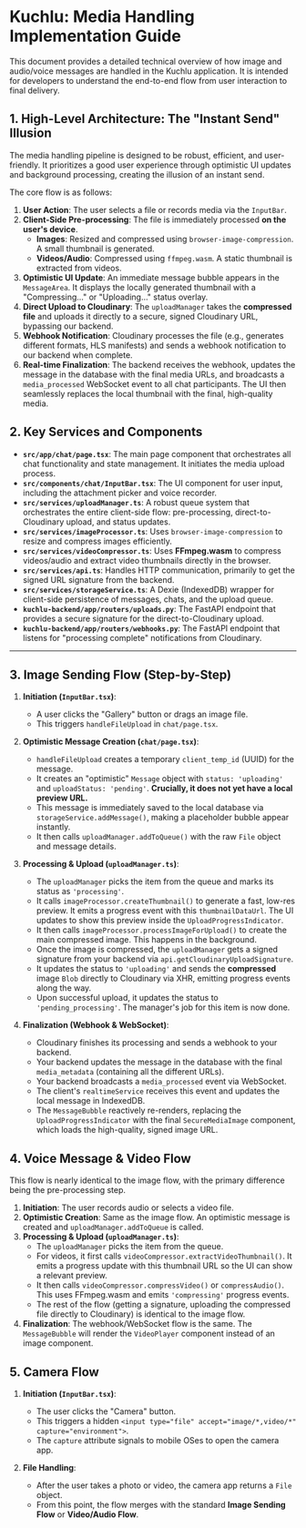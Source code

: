 
# Kuchlu: Media Handling Implementation Guide

This document provides a detailed technical overview of how image and audio/voice messages are handled in the Kuchlu application. It is intended for developers to understand the end-to-end flow from user interaction to final delivery.

## 1. High-Level Architecture: The "Instant Send" Illusion

The media handling pipeline is designed to be robust, efficient, and user-friendly. It prioritizes a good user experience through optimistic UI updates and background processing, creating the illusion of an instant send.

The core flow is as follows:
1.  **User Action**: The user selects a file or records media via the `InputBar`.
2.  **Client-Side Pre-processing**: The file is immediately processed **on the user's device**.
    *   **Images**: Resized and compressed using `browser-image-compression`. A small thumbnail is generated.
    *   **Videos/Audio**: Compressed using `ffmpeg.wasm`. A static thumbnail is extracted from videos.
3.  **Optimistic UI Update**: An immediate message bubble appears in the `MessageArea`. It displays the locally generated thumbnail with a "Compressing..." or "Uploading..." status overlay.
4.  **Direct Upload to Cloudinary**: The `uploadManager` takes the **compressed file** and uploads it directly to a secure, signed Cloudinary URL, bypassing our backend.
5.  **Webhook Notification**: Cloudinary processes the file (e.g., generates different formats, HLS manifests) and sends a webhook notification to our backend when complete.
6.  **Real-time Finalization**: The backend receives the webhook, updates the message in the database with the final media URLs, and broadcasts a `media_processed` WebSocket event to all chat participants. The UI then seamlessly replaces the local thumbnail with the final, high-quality media.

## 2. Key Services and Components

-   **`src/app/chat/page.tsx`**: The main page component that orchestrates all chat functionality and state management. It initiates the media upload process.
-   **`src/components/chat/InputBar.tsx`**: The UI component for user input, including the attachment picker and voice recorder.
-   **`src/services/uploadManager.ts`**: A robust queue system that orchestrates the entire client-side flow: pre-processing, direct-to-Cloudinary upload, and status updates.
-   **`src/services/imageProcessor.ts`**: Uses `browser-image-compression` to resize and compress images efficiently.
-   **`src/services/videoCompressor.ts`**: Uses **FFmpeg.wasm** to compress videos/audio and extract video thumbnails directly in the browser.
-   **`src/services/api.ts`**: Handles HTTP communication, primarily to get the signed URL signature from the backend.
-   **`src/services/storageService.ts`**: A Dexie (IndexedDB) wrapper for client-side persistence of messages, chats, and the upload queue.
-   **`kuchlu-backend/app/routers/uploads.py`**: The FastAPI endpoint that provides a secure signature for the direct-to-Cloudinary upload.
-   **`kuchlu-backend/app/routers/webhooks.py`**: The FastAPI endpoint that listens for "processing complete" notifications from Cloudinary.

---

## 3. Image Sending Flow (Step-by-Step)

1.  **Initiation (`InputBar.tsx`)**:
    *   A user clicks the "Gallery" button or drags an image file.
    *   This triggers `handleFileUpload` in `chat/page.tsx`.

2.  **Optimistic Message Creation (`chat/page.tsx`)**:
    *   `handleFileUpload` creates a temporary `client_temp_id` (UUID) for the message.
    *   It creates an "optimistic" `Message` object with `status: 'uploading'` and `uploadStatus: 'pending'`. **Crucially, it does not yet have a local preview URL.**
    *   This message is immediately saved to the local database via `storageService.addMessage()`, making a placeholder bubble appear instantly.
    *   It then calls `uploadManager.addToQueue()` with the raw `File` object and message details.

3.  **Processing & Upload (`uploadManager.ts`)**:
    *   The `uploadManager` picks the item from the queue and marks its status as `'processing'`.
    *   It calls `imageProcessor.createThumbnail()` to generate a fast, low-res preview. It emits a progress event with this `thumbnailDataUrl`. The UI updates to show this preview inside the `UploadProgressIndicator`.
    *   It then calls `imageProcessor.processImageForUpload()` to create the main compressed image. This happens in the background.
    *   Once the image is compressed, the `uploadManager` gets a signed signature from your backend via `api.getCloudinaryUploadSignature`.
    *   It updates the status to `'uploading'` and sends the **compressed** image `Blob` directly to Cloudinary via XHR, emitting progress events along the way.
    *   Upon successful upload, it updates the status to `'pending_processing'`. The manager's job for this item is now done.

4.  **Finalization (Webhook & WebSocket)**:
    *   Cloudinary finishes its processing and sends a webhook to your backend.
    *   Your backend updates the message in the database with the final `media_metadata` (containing all the different URLs).
    *   Your backend broadcasts a `media_processed` event via WebSocket.
    *   The client's `realtimeService` receives this event and updates the local message in IndexedDB.
    *   The `MessageBubble` reactively re-renders, replacing the `UploadProgressIndicator` with the final `SecureMediaImage` component, which loads the high-quality, signed image URL.

## 4. Voice Message & Video Flow

This flow is nearly identical to the image flow, with the primary difference being the pre-processing step.

1.  **Initiation**: The user records audio or selects a video file.
2.  **Optimistic Creation**: Same as the image flow. An optimistic message is created and `uploadManager.addToQueue` is called.
3.  **Processing & Upload (`uploadManager.ts`)**:
    *   The `uploadManager` picks the item from the queue.
    *   For videos, it first calls `videoCompressor.extractVideoThumbnail()`. It emits a progress update with this thumbnail URL so the UI can show a relevant preview.
    *   It then calls `videoCompressor.compressVideo()` or `compressAudio()`. This uses FFmpeg.wasm and emits `'compressing'` progress events.
    *   The rest of the flow (getting a signature, uploading the compressed file directly to Cloudinary) is identical to the image flow.
4.  **Finalization**: The webhook/WebSocket flow is the same. The `MessageBubble` will render the `VideoPlayer` component instead of an image component.

## 5. Camera Flow

1.  **Initiation (`InputBar.tsx`)**:
    *   The user clicks the "Camera" button.
    *   This triggers a hidden `<input type="file" accept="image/*,video/*" capture="environment">`.
    *   The `capture` attribute signals to mobile OSes to open the camera app.

2.  **File Handling**:
    *   After the user takes a photo or video, the camera app returns a `File` object.
    *   From this point, the flow merges with the standard **Image Sending Flow** or **Video/Audio Flow**.
